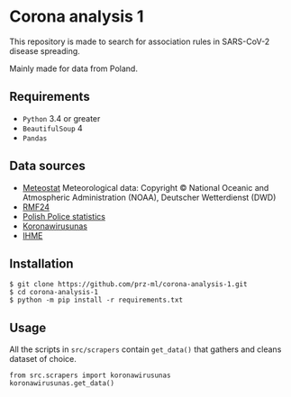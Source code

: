 # Corona analysis 1

This repository is made to search for association rules in SARS-CoV-2 disease spreading.

Mainly made for data from Poland.

## Requirements

* `Python` 3.4 or greater
* `BeautifulSoup` 4
* `Pandas`

## Data sources

* [Meteostat](https://meteostat.net/en/sources) Meteorological data: Copyright ©
National Oceanic and Atmospheric Administration (NOAA),
Deutscher Wetterdienst (DWD)
* [RMF24](https://www.rmf.fm/inc/outer/korona-wykres/wykres.html)
* [Polish Police statistics](http://policja.pl/pol/form/1,dok.html)
* [Koronawirusunas](http://koronawirusunas.pl)
* [IHME](http://www.healthdata.org/)

## Installation
```
$ git clone https://github.com/prz-ml/corona-analysis-1.git 
$ cd corona-analysis-1
$ python -m pip install -r requirements.txt
```

## Usage
All the scripts in `src/scrapers` contain `get_data()` that gathers and cleans 
dataset of choice.
```
from src.scrapers import koronawirusunas
koronawirusunas.get_data()
```
